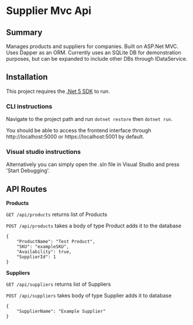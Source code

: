 # Supplier Mvc Api

## Summary
Manages products and suppliers for companies. 
Built on ASP.Net MVC. Uses Dapper as an ORM. 
Currently uses an SQLite DB for demonstration purposes, but can be expanded to include other DBs through IDataService.

## Installation
This project requires the [.Net 5 SDK](https://dotnet.microsoft.com/en-us/download/dotnet/5.0) to run. 

### CLI instructions
Navigate to the project path and run ```dotnet restore``` then ```dotnet run```.

You should be able to access the frontend interface through http://localhost:5000 or https://localhost:5001 by default.

### Visual studio instructions
Alternatively you can simply open the .sln file in Visual Studio and press 'Start Debugging'.

## API Routes
**Products**

```GET /api/products```
returns list of Products

```POST /api/products```
takes a body of type Product
adds it to the database
```
{
	"ProductName": "Test Product",
	"SKU": "exampleSKU",
	"Availability": true,
	"SupplierId": 1
}
```

**Suppliers**

```GET /api/suppliers```
returns list of Suppliers

```POST /api/suppliers```
takes body of type Supplier
adds it to database
```
{
	"SupplierName": "Example Supplier"
}
```

